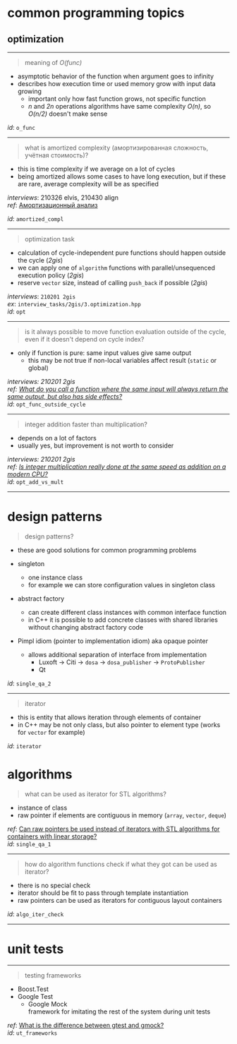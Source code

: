 # common programming topics


## optimization

---

> meaning of _O(func)_

- asymptotic behavior of the function when argument goes to infinity
- describes how execution time or used memory grow with input data growing
    - important only how fast function grows, not specific function
    - _n_ and _2n_ operations algorithms have same complexity _O(n)_, so _O(n/2)_ doesn't make sense

_id_: `o_func`

---

> what is amortized complexity (амортизированная сложность, учётная стоимость)?

- this is time complexity if we average on a lot of cycles
- being amortized allows some cases to have long execution, but if these are rare, average complexity will be as specified

_interviews_: 210326 elvis, 210430 align  
_ref_: [Амортизационный анализ](https://neerc.ifmo.ru/wiki/index.php?title=%D0%90%D0%BC%D0%BE%D1%80%D1%82%D0%B8%D0%B7%D0%B0%D1%86%D0%B8%D0%BE%D0%BD%D0%BD%D1%8B%D0%B9_%D0%B0%D0%BD%D0%B0%D0%BB%D0%B8%D0%B7)

_id_: `amortized_compl`

---

> optimization task

- calculation of cycle-independent pure functions should happen outside the cycle (_2gis_)
- we can apply one of `algorithm` functions with parallel/unsequenced execution policy (_2gis_)
- reserve `vector` size, instead of calling `push_back` if possible (_2gis_)

_interviews_: `210201 2gis`  
_ex_: `interview_tasks/2gis/3.optimization.hpp`  
_id_: `opt`

---

> is it always possible to move function evaluation outside of the cycle, even if it doesn't depend on cycle index?

- only if function is pure: same input values give same output
  - this may be not true if non-local variables affect result (`static` or global)

_interviews: 210201 2gis_  
_ref: [What do you call a function where the same input will always return the same output, but also has side effects?](https://softwareengineering.stackexchange.com/questions/317245/what-do-you-call-a-function-where-the-same-input-will-always-return-the-same-out)_  
_id_: `opt_func_outside_cycle`

---

> integer addition faster than multiplication?

- depends on a lot of factors
- usually yes, but improvement is not worth to consider

_interviews: 210201 2gis_  
_ref: [Is integer multiplication really done at the same speed as addition on a modern CPU?](https://stackoverflow.com/questions/21819682/is-integer-multiplication-really-done-at-the-same-speed-as-addition-on-a-modern)_  
_id_: `opt_add_vs_mult`

---


# design patterns


> design patterns?

- these are good solutions for common programming problems

- singleton
  - one instance class
  - for example we can store configuration values in singleton class
- abstract factory
  - can create different class instances with common interface function
  - in C++ it is possible to add concrete classes with shared libraries without changing abstract factory code
- Pimpl idiom (pointer to implementation idiom) aka opaque pointer
  - allows additional separation of interface from implementation
    - Luxoft -> Citi -> `dosa` -> `dosa_publisher` -> `ProtoPublisher`
    - Qt
	
_id_: `single_qa_2`

---

> iterator

- this is entity that allows iteration through elements of container
- in C++ may be not only class, but also pointer to element type (works for `vector` for example)

_id_: `iterator`


# algorithms


> what can be used as iterator for STL algorithms?

- instance of class
- raw pointer if elements are contiguous in memory (`array`, `vector`, `deque`)

_ref_: [Can raw pointers be used instead of iterators with STL algorithms for containers with linear storage?](
https://stackoverflow.com/questions/16445957/can-raw-pointers-be-used-instead-of-iterators-with-stl-algorithms-for-containers)  
_id_: `single_qa_1`

---

> how do algorithm functions check if what they got can be used as iterator?

- there is no special check
- iterator should be fit to pass through template instantiation
- raw pointers can be used as iterators for contiguous layout containers

_id_: `algo_iter_check`

---


# unit tests


---

> testing frameworks

- Boost.Test
- Google Test
    - Google Mock  
      framework for imitating the rest of the system during unit tests

_ref_: [What is the difference between gtest and gmock?](
https://stackoverflow.com/questions/13696376/what-is-the-difference-between-gtest-and-gmock)  
_id_: `ut_frameworks`
